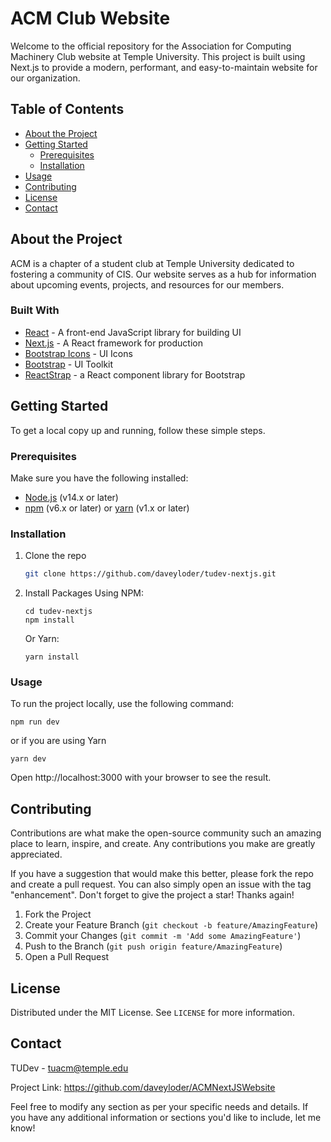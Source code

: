# ACM Club Website

Welcome to the official repository for the Association for Computing Machinery Club website at Temple University. This project is built using Next.js to provide a modern, performant, and easy-to-maintain website for our organization.

## Table of Contents

- [About the Project](#about-the-project)
- [Getting Started](#getting-started)
  - [Prerequisites](#prerequisites)
  - [Installation](#installation)
- [Usage](#usage)
- [Contributing](#contributing)
- [License](#license)
- [Contact](#contact)

## About the Project

ACM is a chapter of a student club at Temple University dedicated to fostering a community of CIS. Our website serves as a hub for information about upcoming events, projects, and resources for our members.

### Built With

- [React](https://react.dev/) - A front-end JavaScript library for building UI
- [Next.js](https://nextjs.org/) - A React framework for production
- [Bootstrap Icons](https://icons.getbootstrap.com/) - UI Icons
- [Bootstrap](https://getbootstrap.com/) - UI Toolkit
- [ReactStrap](https://reactstrap.github.io/?path=/story/home-installation--page) - a React component library for Bootstrap

## Getting Started

To get a local copy up and running, follow these simple steps.

### Prerequisites

Make sure you have the following installed:

- [Node.js](https://nodejs.org/en/) (v14.x or later)
- [npm](https://www.npmjs.com/) (v6.x or later) or [yarn](https://yarnpkg.com/) (v1.x or later)

### Installation

1. Clone the repo
   ```sh
   git clone https://github.com/daveyloder/tudev-nextjs.git
   ```
2. Install Packages
   Using NPM:

   ```
   cd tudev-nextjs
   npm install
   ```

   Or Yarn:

   ```
   yarn install
   ```

### Usage

To run the project locally, use the following command:

```
npm run dev
```

or if you are using Yarn

```
yarn dev
```

Open http://localhost:3000 with your browser to see the result.

## Contributing

Contributions are what make the open-source community such an amazing place to learn, inspire, and create. Any contributions you make are greatly appreciated.

If you have a suggestion that would make this better, please fork the repo and create a pull request. You can also simply open an issue with the tag "enhancement".
Don't forget to give the project a star! Thanks again!

1. Fork the Project
2. Create your Feature Branch (`git checkout -b feature/AmazingFeature`)
3. Commit your Changes (`git commit -m 'Add some AmazingFeature'`)
4. Push to the Branch (`git push origin feature/AmazingFeature`)
5. Open a Pull Request

## License

Distributed under the MIT License. See `LICENSE` for more information.

## Contact

TUDev - tuacm@temple.edu

Project Link: https://github.com/daveyloder/ACMNextJSWebsite

Feel free to modify any section as per your specific needs and details. If you have any additional information or sections you'd like to include, let me know!
